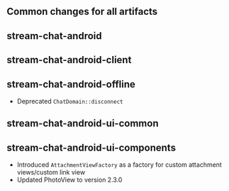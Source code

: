 ## Common changes for all artifacts

## stream-chat-android

## stream-chat-android-client

## stream-chat-android-offline
- Deprecated `ChatDomain::disconnect`

## stream-chat-android-ui-common

## stream-chat-android-ui-components
- Introduced `AttachmentViewFactory` as a factory for custom attachment views/custom link view
- Updated PhotoView to version 2.3.0

